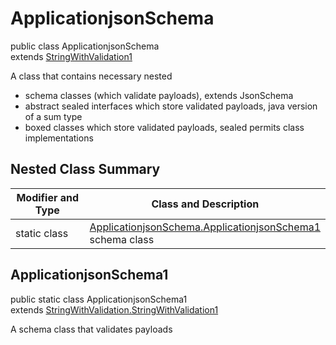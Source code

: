 # ApplicationjsonSchema
public class ApplicationjsonSchema<br>
extends [StringWithValidation1](../../../../../../components/schemas/StringWithValidation.md#stringwithvalidation)

A class that contains necessary nested
- schema classes (which validate payloads), extends JsonSchema
- abstract sealed interfaces which store validated payloads, java version of a sum type
- boxed classes which store validated payloads, sealed permits class implementations

## Nested Class Summary
| Modifier and Type | Class and Description |
| ----------------- | ---------------------- |
| static class | [ApplicationjsonSchema.ApplicationjsonSchema1](#applicationjsonschema1)<br> schema class |

## ApplicationjsonSchema1
public static class ApplicationjsonSchema1<br>
extends [StringWithValidation.StringWithValidation1](../../../../../../components/schemas/StringWithValidation.md#stringwithvalidation1)

A schema class that validates payloads
